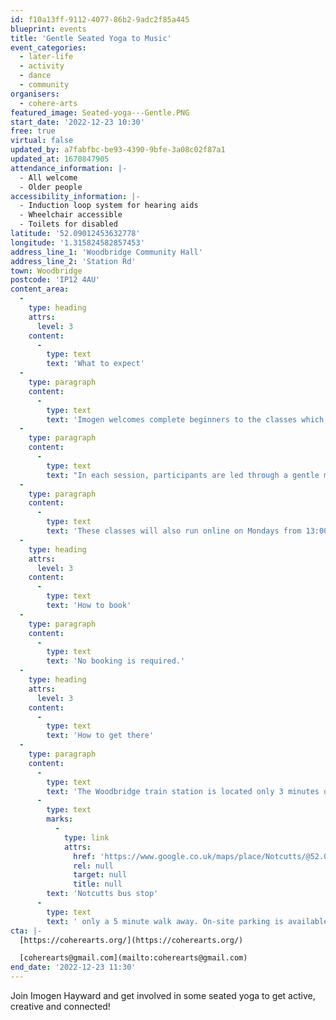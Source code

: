 ```yaml
---
id: f10a13ff-9112-4077-86b2-9adc2f85a445
blueprint: events
title: 'Gentle Seated Yoga to Music'
event_categories:
  - later-life
  - activity
  - dance
  - community
organisers:
  - cohere-arts
featured_image: Seated-yoga---Gentle.PNG
start_date: '2022-12-23 10:30'
free: true
virtual: false
updated_by: a7fabfbc-be93-4390-9bfe-3a08c02f87a1
updated_at: 1670847905
attendance_information: |-
  - All welcome
  - Older people
accessibility_information: |-
  - Induction loop system for hearing aids
  - Wheelchair accessible 
  - Toilets for disabled
latitude: '52.09012453632778'
longitude: '1.315824582857453'
address_line_1: 'Woodbridge Community Hall'
address_line_2: 'Station Rd'
town: Woodbridge
postcode: 'IP12 4AU'
content_area:
  -
    type: heading
    attrs:
      level: 3
    content:
      -
        type: text
        text: 'What to expect'
  -
    type: paragraph
    content:
      -
        type: text
        text: 'Imogen welcomes complete beginners to the classes which are carefully designed to promote self-care whilst improving physical and mental wellbeing. Sessions are completely free to attend and do not require pre-booking or any special clothes or equipment.'
  -
    type: paragraph
    content:
      -
        type: text
        text: "In each session, participants are led through a gentle movement and class to relaxing music, with all activity taking place seated on a chair. There is also time to unwind and connect socially over a cuppa or cool drink after the activity.\_All participants are welcome to bring along a partner, friend, or loved one."
  -
    type: paragraph
    content:
      -
        type: text
        text: 'These classes will also run online on Mondays from 13:00 to 14:00. Please email coherearts@gmail.com for a Zoom link. '
  -
    type: heading
    attrs:
      level: 3
    content:
      -
        type: text
        text: 'How to book'
  -
    type: paragraph
    content:
      -
        type: text
        text: 'No booking is required.'
  -
    type: heading
    attrs:
      level: 3
    content:
      -
        type: text
        text: 'How to get there'
  -
    type: paragraph
    content:
      -
        type: text
        text: 'The Woodbridge train station is located only 3 minutes on foot and there is also a '
      -
        type: text
        marks:
          -
            type: link
            attrs:
              href: 'https://www.google.co.uk/maps/place/Notcutts/@52.0903331,1.3107576,19.15z/data=!4m22!1m16!4m15!1m6!1m2!1s0x47d99c878842e4c5:0x75827da4aafb2570!2sNotcutts,+Woodbridge+IP12+4AE!2m2!1d1.310729!2d52.090389!1m6!1m2!1s0x47d99c86720e2571:0xdc6b496391b51846!2sWoodbridge+Community+Hall,+Station+Rd,+Woodbridge+IP12+4AU!2m2!1d1.3158675!2d52.0900059!3e2!3m4!1s0x47d99c878842e4c5:0x75827da4aafb2570!8m2!3d52.090389!4d1.310729'
              rel: null
              target: null
              title: null
        text: 'Notcutts bus stop'
      -
        type: text
        text: ' only a 5 minute walk away. On-site parking is available at the community centre. '
cta: |-
  [https://coherearts.org/](https://coherearts.org/)

  [coherearts@gmail.com](mailto:coherearts@gmail.com)
end_date: '2022-12-23 11:30'
---
```

Join Imogen Hayward and get involved in some seated yoga to get active, creative and connected!